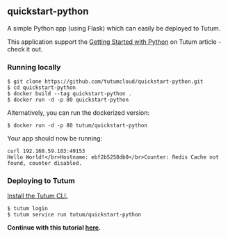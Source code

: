 ## quickstart-python

A simple Python app (using Flask) which can easily be deployed to Tutum.

This application support the [Getting Started with Python](https://support.tutum.co/support/solutions/folders/5000171774) on Tutum article - check it out.

### Running locally

```
$ git clone https://github.com/tutumcloud/quickstart-python.git
$ cd quickstart-python
$ docker build --tag quickstart-python .
$ docker run -d -p 80 quickstart-python
```

Alternatively, you can run the dockerized version:

```
$ docker run -d -p 80 tutum/quickstart-python
```

Your app should now be running:

```
curl 192.168.59.103:49153
Hello World!</br>Hostname: ebf2b5258db0</br>Counter: Redis Cache not found, counter disabled.
```

### Deploying to Tutum

[Install the Tutum CLI.](https://support.tutum.co/support/solutions/articles/5000049209-installing-the-command-line-interface-tool)

```
$ tutum login
$ tutum service run tutum/quickstart-python 
```

**Continue with this tutorial [here](https://support.tutum.co/support/solutions/folders/5000171774).**
